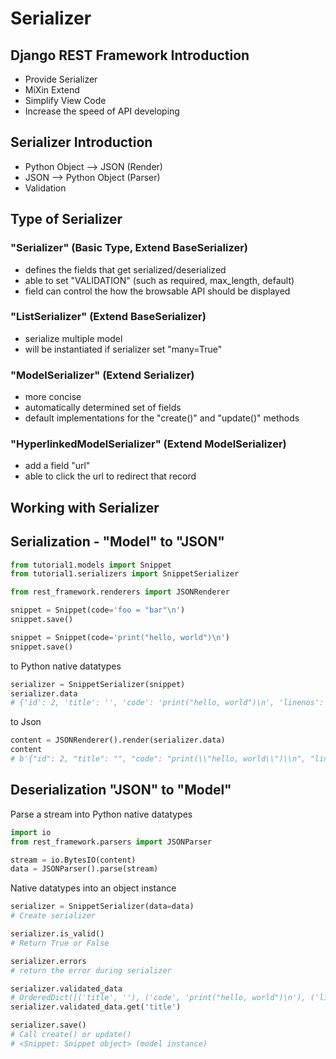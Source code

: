 # Serializer

## Django REST Framework Introduction
- Provide Serializer
- MiXin Extend
- Simplify View Code
- Increase the speed of API developing

## Serializer Introduction
- Python Object --> JSON (Render)
- JSON --> Python Object (Parser)
- Validation

## Type of Serializer
### "Serializer" (Basic Type, Extend BaseSerializer)
- defines the fields that get serialized/deserialized
- able to set "VALIDATION" (such as required, max_length, default)
- field can control the how the browsable API should be displayed 

### "ListSerializer" (Extend BaseSerializer)
- serialize multiple model
- will be instantiated if serializer set "many=True"

### "ModelSerializer" (Extend Serializer)
- more concise
- automatically determined set of fields
- default implementations for the "create()" and "update()" methods

### "HyperlinkedModelSerializer" (Extend ModelSerializer)
- add a field "url"
- able to click the url to redirect that record


## Working with Serializer
## Serialization - "Model" to "JSON"
```python
from tutorial1.models import Snippet
from tutorial1.serializers import SnippetSerializer

from rest_framework.renderers import JSONRenderer
```

```python
snippet = Snippet(code='foo = "bar"\n')
snippet.save()

snippet = Snippet(code='print("hello, world")\n')
snippet.save()
```

to Python native datatypes
```python
serializer = SnippetSerializer(snippet)
serializer.data
# {'id': 2, 'title': '', 'code': 'print("hello, world")\n', 'linenos': False, 'language': 'python', 'style': 'friendly'}
```

to Json
```python
content = JSONRenderer().render(serializer.data)
content
# b'{"id": 2, "title": "", "code": "print(\\"hello, world\\")\\n", "linenos": false, "language": "python", "style": "friendly"}'
```
## Deserialization "JSON" to "Model"
Parse a stream into Python native datatypes
```python
import io
from rest_framework.parsers import JSONParser

stream = io.BytesIO(content)
data = JSONParser().parse(stream)
```

Native datatypes into an object instance
```python
serializer = SnippetSerializer(data=data)
# Create serializer

serializer.is_valid()
# Return True or False

serializer.errors
# return the error during serializer

serializer.validated_data
# OrderedDict([('title', ''), ('code', 'print("hello, world")\n'), ('linenos', False), ('language', 'python'), ('style', 'friendly')])
serializer.validated_data.get('title')

serializer.save()
# Call create() or update()
# <Snippet: Snippet object> (model instance)
```